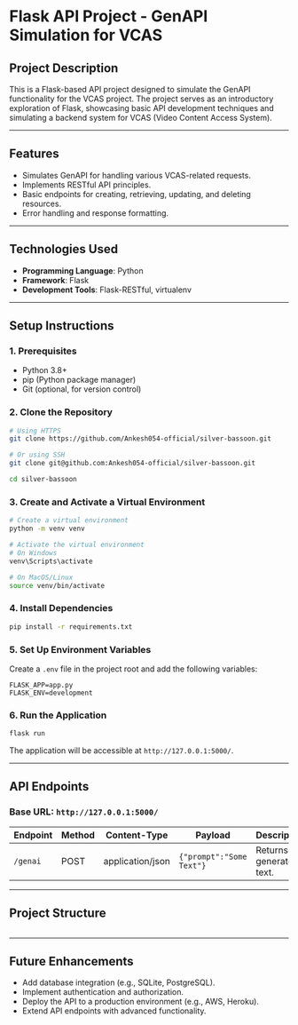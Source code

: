 # Flask API Project - GenAPI Simulation for VCAS

## **Project Description**
This is a Flask-based API project designed to simulate the GenAPI functionality for the VCAS project. The project serves as an introductory exploration of Flask, showcasing basic API development techniques and simulating a backend system for VCAS (Video Content Access System).

---

## **Features**
- Simulates GenAPI for handling various VCAS-related requests.
- Implements RESTful API principles.
- Basic endpoints for creating, retrieving, updating, and deleting resources.
- Error handling and response formatting.

---

## **Technologies Used**
- **Programming Language**: Python
- **Framework**: Flask
- **Development Tools**: Flask-RESTful, virtualenv

---

## **Setup Instructions**

### **1. Prerequisites**
- Python 3.8+
- pip (Python package manager)
- Git (optional, for version control)

### **2. Clone the Repository**
```bash
# Using HTTPS
git clone https://github.com/Ankesh054-official/silver-bassoon.git

# Or using SSH
git clone git@github.com:Ankesh054-official/silver-bassoon.git

cd silver-bassoon
```

### **3. Create and Activate a Virtual Environment**
```bash
# Create a virtual environment
python -m venv venv

# Activate the virtual environment
# On Windows
venv\Scripts\activate

# On MacOS/Linux
source venv/bin/activate
```

### **4. Install Dependencies**
```bash
pip install -r requirements.txt
```

### **5. Set Up Environment Variables**
Create a `.env` file in the project root and add the following variables:
```env
FLASK_APP=app.py
FLASK_ENV=development
```

### **6. Run the Application**
```bash
flask run
```
The application will be accessible at `http://127.0.0.1:5000/`.

---

## **API Endpoints**

### **Base URL**: `http://127.0.0.1:5000/`

| Endpoint | Method | Content-Type     | Payload                      | Description             |
|----------|--------|------------------|------------------------------|-------------------------|
| `/genai` | POST   | application/json | ```{"prompt":"Some Text"}``` | Returns generated text. |

---

## **Project Structure**
```plaintext

```

---

## **Future Enhancements**
- Add database integration (e.g., SQLite, PostgreSQL).
- Implement authentication and authorization.
- Deploy the API to a production environment (e.g., AWS, Heroku).
- Extend API endpoints with advanced functionality.


